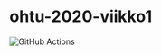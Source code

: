 # ohtu-2020-viikko1

![GitHub Actions](https://github.com/kallimiika/ohtu-2020-viikko1/workflows/Java%20CI%20with%20Gradle/badge.svg)
